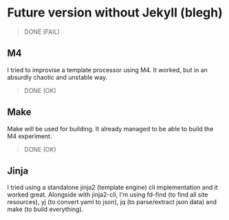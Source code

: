 # Future version without Jekyll (blegh)

> DONE (FAIL)
## M4
I tried to improvise a template processor using M4.
It worked, but in an absurdly chaotic and unstable way.

> DONE (OK)
## Make
Make will be used for building.
It already managed to be able to build the M4 experiment.

> DONE (OK)
## Jinja
I tried using a standalone jinja2 (template engine) cli implementation and it worked great.
Alongside with jinja2-cli, I'm using fd-find (to find all site resources), yj (to convert yaml to json), jq (to parse/extract json data) and make (to build everything).